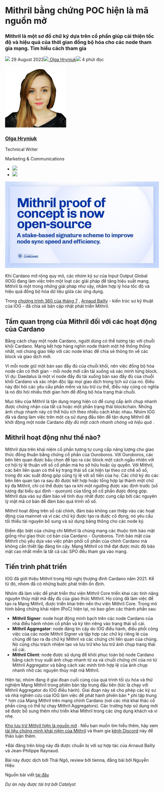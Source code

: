 # Mithril bằng chứng POC hiện là mã nguồn mở

### **Mithril là một sơ đồ chữ ký dựa trên cổ phần giúp cải thiện tốc độ và hiệu quả của thời gian đồng bộ hóa cho các node tham gia mạng. Tìm hiểu cách tham gia**

![](img/2022-08-29-mithril-proof-of-concept-is-now-open-source.002.png) 29 August 2022![](img/2022-08-29-mithril-proof-of-concept-is-now-open-source.002.png)[ Olga Hryniuk](/en/blog/authors/olga-hryniuk/page-1/)![](img/2022-08-29-mithril-proof-of-concept-is-now-open-source.003.png) 4 phút đọc

![Olga Hryniuk](img/2022-08-29-mithril-proof-of-concept-is-now-open-source.004.png)[](/en/blog/authors/olga-hryniuk/page-1/)

### [**Olga Hryniuk**](/en/blog/authors/olga-hryniuk/page-1/)

Technical Writer

Marketing &amp; Communications

- ![](img/2022-08-29-mithril-proof-of-concept-is-now-open-source.005.png)[](https://www.linkedin.com/in/olga-hryniuk-1094a3160/ "LinkedIn")
- ![](img/2022-08-29-mithril-proof-of-concept-is-now-open-source.006.png)[](https://github.com/olgahryniuk "GitHub")

![Bằng chứng khái niệm Mithril với mã nguồn mở](img/2022-08-29-mithril-proof-of-concept-is-now-open-source.007.jpeg)

Khi Cardano mở rộng quy mô, các nhóm kỹ sư của Input Output Global (IOG) đang làm việc trên một loạt các giải pháp để tăng hiệu suất mạng. Mithril là một trong những giải pháp như vậy, nhằm hợp lý hóa tốc độ và hiệu quả đồng bộ hóa dữ liệu giữa các ứng dụng.

Trong [chương trình 360 của tháng 7](https://www.youtube.com/watch?v=mHHVaxkHFrE&t=478s) , [Arnaud Bailly](https://iohk.io/en/team/arnaud-bailly) - kiến trúc sư kỹ thuật của IOG - đã chia sẻ bản cập nhật phát triển Mithril.

## **Tầm quan trọng của Mithril đối với các hoạt động của Cardano**

Bằng cách chạy một node Cardano, người dùng có thể tương tác với chuỗi khối Cardano. Mạng kết hợp hàng nghìn node thành một hệ thống thống nhất, nơi chúng giao tiếp với các node khác để chia sẻ thông tin về các block và giao dịch mới.

Vì mỗi node giữ một bản sao đầy đủ của chuỗi khối, nên việc đồng bộ hóa node cần có thời gian - mỗi node mới cần tải xuống và xác minh từng block. Ví dụ: Daedalus là một ví node đầy đủ tải xuống bản sao đầy đủ của chuỗi khối Cardano và xác nhận độc lập mọi giao dịch trong lịch sử của nó. Điều này đòi hỏi các yêu cầu phần mềm và lưu trữ cụ thể, điều này cũng có nghĩa là nó đòi hỏi nhiều thời gian hơn để đồng bộ hóa trạng thái chuỗi.

Mục tiêu của Mithril là tận dụng mạng hiện có để cung cấp ảnh chụp nhanh được chứng nhận của tất cả hoặc một phần trạng thái blockchain. Những ảnh chụp nhanh này có thể hữu ích theo nhiều cách khác nhau. Nhóm IOG đã và đang làm việc trên một ca sử dụng đầu tiên để tận dụng Mithril để khởi động một node Cardano *đầy đủ* một *cách nhanh chóng và hiệu quả* .

## **Mithril hoạt động như thế nào?**

Mithril dựa trên khái niệm cổ phần tương tự cung cấp năng lượng cho giao thức đồng thuận bằng chứng cổ phần của Ouroboros. Với Ouroboros, các bên liên quan được bầu chọn để tạo ra các block một cách ngẫu nhiên với cơ hội tỷ lệ thuận với số cổ phần mà họ sở hữu hoặc ủy quyền. Với Mithril, các bên liên quan có thể ký trạng thái sổ cái hiện tại theo cơ chế xổ số, trong đó xác suất đóng góp cũng tỷ lệ với số tiền của họ. Các chữ ký do các bên liên quan tạo ra sau đó được kết hợp hoặc tổng hợp lại thành một chữ ký đa Mithril, chỉ có thể được tạo ra khi một ngưỡng được xác định trước (số lượng đại biểu qui định - quorum) của tổng số cổ phần được đóng góp. Mithril dựa vào sự đảm bảo về tính duy nhất được cung cấp bởi các nguyên lý mật mã cơ bản để đảm bảo quá trình xổ số.

Mithril hoạt động trên sổ cái chính, đảm bảo không can thiệp vào các hoạt động của mainnet và vì các chữ ký được tạo ra được cô đọng, nó yêu cầu tối thiểu tài nguyên bổ sung và sử dụng băng thông cho các node ký.

Điểm đặc biệt của chứng chỉ Mithril là chúng mang các thuộc tính bảo mật giống như giao thức cơ bản của Cardano - Ouroboros. Tính bảo mật của Mithril chủ yếu dựa vào việc phân phối cổ phần của chính Cardano mà không cần thiết lập đáng tin cậy. Mạng Mithril có thể đạt được mức độ bảo mật cao nhất miễn là tất cả các SPO đều tham gia vào mạng.

## **Tiến trình phát triển**

IOG đã giới thiệu Mithril trong Hội nghị thượng đỉnh Cardano năm 2021. Kể từ đó, nhóm đã có những bước phát triển ổn định.

Nhóm đã làm việc để phát triển thư viện Mithril Core triển khai các tính năng nguyên thủy mật mã đầy đủ của giao thức Mithril. Họ cũng đã làm việc để tạo ra Mạng Mithril, được triển khai trên nền thư viện Mithril Core. Trong mô hình bằng chứng khái niệm (PoC) hiện tại, nó bao gồm các thành phần sau:

- **Mithril Signer**: node hoạt động minh bạch trên các node Cardano của nhà điều hành nhóm cổ phần và ký tên riêng vào trạng thái sổ cái.
- **Mithril Aggregator**: node đáng tin cậy do IOG điều hành, điều phối công việc của các node Mithril Signer và tập hợp các chữ ký riêng lẻ của chúng để tạo ra đa chữ ký Mithril và các chứng chỉ liên quan của chúng. Nó cũng chịu trách nhiệm tạo và lưu trữ kho lưu trữ ảnh chụp trạng thái sổ cái.
- **Mithril Client**: node được sử dụng để khôi phục toàn bộ node Cardano bằng cách truy xuất ảnh chụp nhanh từ xa và chuỗi chứng chỉ của nó từ Mithril Aggregator và bằng cách xác minh tính hợp lệ của ảnh chụp nhanh nhờ các nguyên thủy mật mã Mithril.

Hiện tại, nhóm đang ở giai đoạn cuối cùng của quá trình tối ưu hóa và thử nghiệm Mạng Mithril trong phiên bản tập trung đầu tiên (tức là chạy với Mithril Aggregator do IOG điều hành). Giai đoạn này sẽ cho phép các kỹ sư và nhà nghiên cứu của IOG làm việc để phát hành phiên bản *&nbsp;phi tập trung * hơn của Mạng Mithril trên mạng chính Cardano (nơi các nhà khai thác cổ phần cũng có thể tự chạy Mithril Aggregators). Các trường hợp sử dụng mới sẽ được bổ sung thêm như triển khai Mithril trong các ứng dụng khách và ví nhẹ.

[Kho lưu trữ Mithril hiện là nguồn mở](https://github.com/input-output-hk/mithril) . Nếu bạn muốn tìm hiểu thêm, hãy xem [tài liệu chứng minh khái niệm của Mithril](https://mithril.network/doc/) và tham gia [kênh Discord](https://discord.gg/WmSVtQ5PjZ) này để thảo luận thêm.

*Bài đăng trên blog này đã được chuẩn bị với sự hợp tác của Arnaud Bailly và Jean-Philippe Raynaud.

Bài này được dịch bởi Thái Ngô, review bởi tienna, đắng bài bởi Nguyễn Hiệu

Nguồn bài viết [tại đây](https://iohk.io/en/blog/posts/2022/08/29/mithril-proof-of-concept-is-now-open-source/)

*Dự án này được tài trợ bởi Catalyst*
